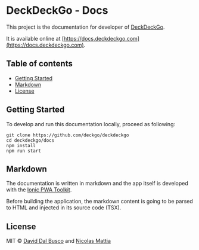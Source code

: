 # DeckDeckGo - Docs

This project is the documentation for developer of [DeckDeckGo].

It is available online at [https://docs.deckdeckgo.com](https://docs.deckdeckgo.com).

## Table of contents

- [Getting Started](#getting-started)
- [Markdown](#markdoown)
- [License](#license)

## Getting Started

To develop and run this documentation locally, proceed as following:

```
git clone https://github.com/deckgo/deckdeckgo
cd deckdeckgo/docs
npm install
npm run start
```

## Markdown

The documentation is written in markdown and the app itself is developed with the [Ionic PWA Toolkit](https://ionicframework.com/pwa/toolkit).

Before building the application, the markdown content is going to be parsed to HTML and injected in its source code (TSX). 
 
## License

MIT © [David Dal Busco](mailto:david.dalbusco@outlook.com) and [Nicolas Mattia](mailto:nicolas@nmattia.com)

[DeckDeckGo]: https://deckdeckgo.com
